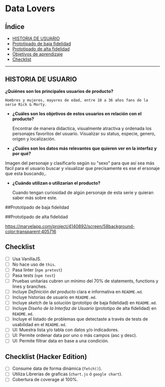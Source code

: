 # Data Lovers

## Índice

- [HISTORIA DE USUARIO](#Usuario)
- [Prototipado de baja fidelidad](#prototipo_baja)
- [Prototipado de alta fidelidad](#prototipo_alta)
- [Objetivos de aprendizaje](#objetivos-de-aprendizaje)
- [Checklist](#checklist)

---

## HISTORIA DE USUARIO

 **¿Quiénes son los principales usuarios de producto?**


    Hombres y mujeres, mayores de edad, entre 18 a 36 años fans de la serie Rick & Morty.


- **¿Cuáles son los objetivos de estos usuarios en relación con el producto?**

    Encontrar de manera didactica, visualmente atractiva y ordenada los personajes favoritos del usuario.
    Visualizar su status, especie, genero, origen y localización.


- **¿Cuáles son los datos más relevantes que quieren ver en la interfaz y por qué?**

Imagen del personaje y clasificarlo según su "sexo" para que así sea más fácil para el usuario buscar y visualizar que precisamente es ese el ersonaje que esta buscando,.

    
- **¿Cuándo utilizan o utilizarían el producto?**

     Cuando tengan curiosidad de algún personaje de esta serie y quieran saber más sobre este.

##Prototipado de baja fidelidad



##Prototipado de alta fidelidad

https://marvelapp.com/project/4140892/screen/58background-color:transparent;405716

## Checklist

- [ ] Usa VanillaJS.
- [ ] No hace uso de `this`.
- [ ] Pasa linter (`npm pretest`)
- [ ] Pasa tests (`npm test`)
- [ ] Pruebas unitarias cubren un mínimo del 70% de statements, functions y
      lines y branches.
- [ ] Incluye _Definición del producto_ clara e informativa en `README.md`.
- [ ] Incluye historias de usuario en `README.md`.
- [ ] Incluye _sketch_ de la solución (prototipo de baja fidelidad) en
      `README.md`.
- [ ] Incluye _Diseño de la Interfaz de Usuario_ (prototipo de alta fidelidad)
      en `README.md`.
- [ ] Incluye el listado de problemas que detectaste a través de tests de
      usabilidad en el `README.md`.
- [ ] UI: Muestra lista y/o tabla con datos y/o indicadores.
- [ ] UI: Permite ordenar data por uno o más campos (asc y desc).
- [ ] UI: Permite filtrar data en base a una condición.

## Checklist (Hacker Edition)

- [ ] Consume data de forma dinámica (`fetch()`).
- [ ] Utiliza Librerías de graficas (`chart.js` ó `google chart`).
- [ ] Cobertura de coverage al 100%.
